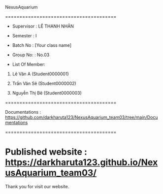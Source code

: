 NexusAquarium

=======================================

+ Supervisor
: LÊ THANH NHÂN

+ Semester
: I

+ Batch No
: [Your class name]

+ Group No:
: No.03

+ List Of Member:

1. Lê Văn A
(Student0000001)

2. Trần Văn Sê
(Student0000002)

3. Nguyễn Thị Bê
(Student0000003)

=======================================

Documentations : https://github.com/darkharuta123/NexusAquarium_team03/tree/main/Documentations

=======================================

Published website : https://darkharuta123.github.io/NexusAquarium_team03/
=======================================

Thank you for visit our website.
